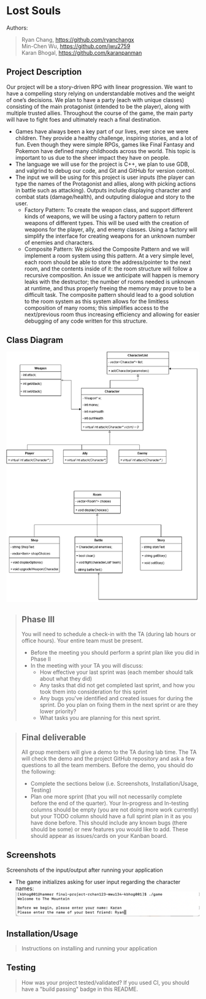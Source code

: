 # Lost Souls
 Authors: <br/>
 > Ryan Chang, https://github.com/ryanchangx <br/>
 > Min-Chen Wu, https://github.com/jwu2759 <br/>
 > Karan Bhogal, https://github.com/karanpanman
 
## Project Description
Our project will be a story-driven RPG with linear progression. We want to have a compelling story relying on understandable motives and the weight of one’s decisions. We plan to have a party (each with unique classes) consisting of the main protagonist (intended to be the player), along with multiple trusted allies. Throughout the course of the game, the main party will have to fight foes and ultimately reach a final destination.
* Games have always been a key part of our lives, ever since we were children. They provide a healthy challenge, inspiring stories, and a lot of fun. Even though they were simple RPGs, games like Final Fantasy and Pokemon have defined many childhoods across the world. This topic is important to us due to the sheer impact they have on people.
* The language we will use for the project is C++, we plan to use GDB, and valgrind to debug our code, and Git and GitHub for version control. 
* The input we will be using for this project is user inputs (the player can type the names of the Protagonist and allies, along with picking actions in battle such as attacking). Outputs include displaying character and combat stats (damage/health), and outputing dialogue and story to the user.
  * Factory Pattern: To create the weapon class, and support different kinds of weapons, we will be using a factory pattern to return weapons of different types. This will be used with the creation of weapons for the player, ally, and enemy classes. Using a factory will simplify the interface for creating weapons for an unknown number of enemies and characters.
  * Composite Pattern: We picked the Composite Pattern and we will implement a room system using this pattern. At a very simple level, each room should be able to store the address/pointer to the next room, and the contents inside of it: the room structure will follow a recursive composition. An issue we anticipate will happen is memory leaks with the destructor; the number of rooms needed is unknown at runtime, and thus properly freeing the memory may prove to be a difficult task. The composite pattern should lead to a good solution to the room system as this system allows for the limitless composition of many rooms; this simplifies access to the next/previous room thus increasing efficiency and allowing for easier debugging of any code written for this structure. 
<!--
 > ## Phase II
 > In addition to completing the "Class Diagram" section below, you will need to 
 > * Set up your GitHub project board as a Kanban board for the project. It should have columns that map roughly to 
 >   * Backlog, TODO, In progress, In testing, Done
 >   * You can change these or add more if you'd like, but we should be able to identify at least these.
 > * There is no requirement for automation in the project board but feel free to explore those options.
 > * Create an "Epic" (note) for each feature and each design pattern and assign them to the appropriate team member. Place these in the `Backlog` column
 > * Complete your first *sprint planning* meeting to plan out the next 7 days of work.
 >   * Create smaller development tasks as issues and assign them to team members. Place these in the `Backlog` column.
 >   * These cards should represent roughly 7 days worth of development time for your team, taking you until your first meeting with the TA
-->
## Class Diagram
<!--
 > Include a class diagram(s) for each design pattern and a description of the diagram(s). Your class diagram(s) should include all the main classes you plan for the project. This should be in sufficient detail that another group could pick up the project this point and successfully complete it. Use proper OMT notation (as discussed in the course slides). You may combine multiple design patterns into one diagram if you'd like, but it needs to be clear which portion of the diagram represents which design pattern (either in the diagram or in the description). 
-->
![OMT Diagram](images/diagram_project.png)
 
 > ## Phase III
 > You will need to schedule a check-in with the TA (during lab hours or office hours). Your entire team must be present. 
 > * Before the meeting you should perform a sprint plan like you did in Phase II
 > * In the meeting with your TA you will discuss: 
 >   - How effective your last sprint was (each member should talk about what they did)
 >   - Any tasks that did not get completed last sprint, and how you took them into consideration for this sprint
 >   - Any bugs you've identified and created issues for during the sprint. Do you plan on fixing them in the next sprint or are they lower priority?
 >   - What tasks you are planning for this next sprint.

 > ## Final deliverable
 > All group members will give a demo to the TA during lab time. The TA will check the demo and the project GitHub repository and ask a few questions to all the team members. 
 > Before the demo, you should do the following:
 > * Complete the sections below (i.e. Screenshots, Installation/Usage, Testing)
 > * Plan one more sprint (that you will not necessarily complete before the end of the quarter). Your In-progress and In-testing columns should be empty (you are not doing more work currently) but your TODO column should have a full sprint plan in it as you have done before. This should include any known bugs (there should be some) or new features you would like to add. These should appear as issues/cards on your Kanban board. 
 
 ## Screenshots
  Screenshots of the input/output after running your application
 * The game initializes asking for user input regarding the character names:
 ![Name Input](images/Name_Input.png)
 
 ## Installation/Usage
 > Instructions on installing and running your application
 ## Testing
 > How was your project tested/validated? If you used CI, you should have a "build passing" badge in this README.
 
